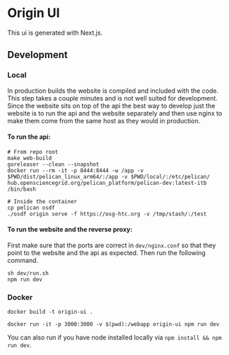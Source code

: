 # Origin UI

This ui is generated with Next.js.

## Development

### Local

In production builds the website is compiled and included with the code. This step
takes a couple minutes and is not well suited for development. Since the website
sits on top of the api the best way to develop just the website is to run the api
and the website separately and then use nginx to make them come from the same host
as they would in production.

#### To run the api:

```shell
# From repo root
make web-build
goreleaser --clean --snapshot
docker run --rm -it -p 8444:8444 -w /app -v $PWD/dist/pelican_linux_arm64/:/app -v $PWD/local/:/etc/pelican/ hub.opensciencegrid.org/pelican_platform/pelican-dev:latest-itb /bin/bash
```

```shell
# Inside the container
cp pelican osdf
./osdf origin serve -f https://osg-htc.org -v /tmp/stash/:/test
```

#### To run the website and the reverse proxy:

First make sure that the ports are correct in `dev/nginx.conf` so that they point to
the website and the api as expected. Then run the following command.

```shell
sh dev/run.sh
npm run dev
```

### Docker

```shell
docker build -t origin-ui .
```

```shell
docker run -it -p 3000:3000 -v $(pwd):/webapp origin-ui npm run dev
```

You can also run if you have node installed locally via `npm install && npm run dev`.
